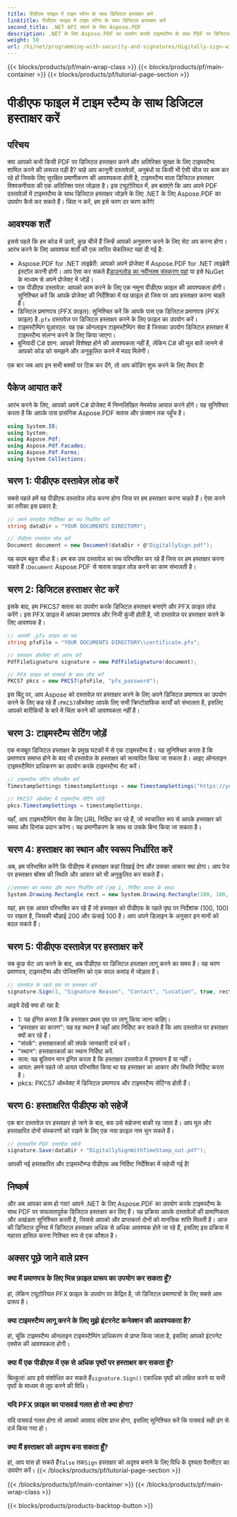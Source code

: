 ```yaml
---
title: पीडीएफ फाइल में टाइम स्टैम्प के साथ डिजिटल हस्ताक्षर करें
linktitle: पीडीएफ फाइल में टाइम स्टैम्प के साथ डिजिटल हस्ताक्षर करें
second_title: .NET API संदर्भ के लिए Aspose.PDF
description: .NET के लिए Aspose.PDF का उपयोग करके टाइमस्टैम्प के साथ PDF पर डिजिटल हस्ताक्षर करना सीखें। यह चरण-दर-चरण मार्गदर्शिका पूर्वापेक्षाएँ, प्रमाणपत्र सेटअप, टाइमस्टैम्पिंग और बहुत कुछ को कवर करती है।
weight: 50
url: /hi/net/programming-with-security-and-signatures/digitally-sign-with-time-stamp/
---
```


{{< blocks/products/pf/main-wrap-class >}}
{{< blocks/products/pf/main-container >}}
{{< blocks/products/pf/tutorial-page-section >}}

# पीडीएफ फाइल में टाइम स्टैम्प के साथ डिजिटल हस्ताक्षर करें

## परिचय

क्या आपको कभी किसी PDF पर डिजिटल हस्ताक्षर करने और अतिरिक्त सुरक्षा के लिए टाइमस्टैम्प शामिल करने की ज़रूरत पड़ी है? चाहे आप कानूनी दस्तावेज़ों, अनुबंधों या किसी भी ऐसी चीज़ पर काम कर रहे हों जिसके लिए सुरक्षित प्रमाणीकरण की आवश्यकता होती है, टाइमस्टैम्प वाला डिजिटल हस्ताक्षर विश्वसनीयता की एक अतिरिक्त परत जोड़ता है। इस ट्यूटोरियल में, हम बताएंगे कि आप अपने PDF दस्तावेज़ों में टाइमस्टैम्प के साथ डिजिटल हस्ताक्षर जोड़ने के लिए .NET के लिए Aspose.PDF का उपयोग कैसे कर सकते हैं। चिंता न करें, हम इसे चरण दर चरण करेंगे!

## आवश्यक शर्तें

इससे पहले कि हम कोड में उतरें, कुछ चीजें हैं जिन्हें आपको अनुसरण करने के लिए सेट अप करना होगा। आरंभ करने के लिए आवश्यक शर्तों की एक त्वरित चेकलिस्ट यहां दी गई है:

-  Aspose.PDF for .NET लाइब्रेरी: आपको अपने प्रोजेक्ट में Aspose.PDF for .NET लाइब्रेरी इंस्टॉल करनी होगी। आप ऐसा कर सकते हैं[डाउनलोड का नवीनतम संस्करण यहां](https://releases.aspose.com/pdf/net/) या इसे NuGet के माध्यम से अपने प्रोजेक्ट में जोड़ें।
- एक पीडीएफ दस्तावेज़: आपको काम करने के लिए एक नमूना पीडीएफ फ़ाइल की आवश्यकता होगी। सुनिश्चित करें कि आपके प्रोजेक्ट की निर्देशिका में वह फ़ाइल हो जिस पर आप हस्ताक्षर करना चाहते हैं।
-  डिजिटल प्रमाणपत्र (PFX फ़ाइल): सुनिश्चित करें कि आपके पास एक डिजिटल प्रमाणपत्र (PFX फ़ाइल) है`.pfx` दस्तावेज़ पर डिजिटल हस्ताक्षर करने के लिए फ़ाइल का उपयोग करें।
- टाइमस्टैम्पिंग यूआरएल: यह एक ऑनलाइन टाइमस्टैम्पिंग सेवा है जिसका उपयोग डिजिटल हस्ताक्षर में टाइमस्टैम्प संलग्न करने के लिए किया जाएगा। 
- बुनियादी C# ज्ञान: आपको विशेषज्ञ होने की आवश्यकता नहीं है, लेकिन C# की मूल बातें जानने से आपको कोड को समझने और अनुकूलित करने में मदद मिलेगी।

एक बार जब आप इन सभी बक्सों पर टिक कर देंगे, तो आप कोडिंग शुरू करने के लिए तैयार हैं!

## पैकेज आयात करें

आरंभ करने के लिए, आपको अपने C# प्रोजेक्ट में निम्नलिखित नेमस्पेस आयात करने होंगे। यह सुनिश्चित करता है कि आपके पास प्रासंगिक Aspose.PDF क्लास और फ़ंक्शन तक पहुँच है।

```csharp
using System.IO;
using System;
using Aspose.Pdf;
using Aspose.Pdf.Facades;
using Aspose.Pdf.Forms;
using System.Collections;
```

## चरण 1: पीडीएफ दस्तावेज़ लोड करें

सबसे पहले हमें वह पीडीएफ दस्तावेज़ लोड करना होगा जिस पर हम हस्ताक्षर करना चाहते हैं। ऐसा करने का तरीका इस प्रकार है:

```csharp
// अपने दस्तावेज़ निर्देशिका का पथ निर्धारित करें
string dataDir = "YOUR DOCUMENTS DIRECTORY";

// पीडीएफ दस्तावेज़ लोड करें
Document document = new Document(dataDir + @"DigitallySign.pdf");
```

 यह कदम बहुत सीधा है। हम बस उस दस्तावेज़ का पथ परिभाषित कर रहे हैं जिस पर हम हस्ताक्षर करना चाहते हैं।`Document` Aspose.PDF से क्लास फ़ाइल लोड करने का काम संभालती है।

## चरण 2: डिजिटल हस्ताक्षर सेट करें

इसके बाद, हम PKCS7 क्लास का उपयोग करके डिजिटल हस्ताक्षर बनाएंगे और PFX फ़ाइल लोड करेंगे। इस PFX फ़ाइल में आपका प्रमाणपत्र और निजी कुंजी होती है, जो दस्तावेज़ पर हस्ताक्षर करने के लिए आवश्यक है।

```csharp
// आपकी .pfx फ़ाइल का पथ
string pfxFile = "YOUR DOCUMENTS DIRECTORY\\certificate.pfx";

// हस्ताक्षर ऑब्जेक्ट को आरंभ करें
PdfFileSignature signature = new PdfFileSignature(document);

// PFX फ़ाइल को पासवर्ड के साथ लोड करें
PKCS7 pkcs = new PKCS7(pfxFile, "pfx_password");
```

 इस बिंदु पर, आप Aspose को दस्तावेज़ पर हस्ताक्षर करने के लिए अपने डिजिटल प्रमाणपत्र का उपयोग करने के लिए कह रहे हैं।`PKCS7`ऑब्जेक्ट आपके लिए सभी क्रिप्टोग्राफिक कार्यों को संभालता है, इसलिए आपको बारीकियों के बारे में चिंता करने की आवश्यकता नहीं है।

## चरण 3: टाइमस्टैम्प सेटिंग जोड़ें

एक मजबूत डिजिटल हस्ताक्षर के प्रमुख घटकों में से एक टाइमस्टैम्प है। यह सुनिश्चित करता है कि प्रमाणपत्र समाप्त होने के बाद भी दस्तावेज़ के हस्ताक्षर को सत्यापित किया जा सकता है। आइए ऑनलाइन टाइमस्टैम्पिंग प्राधिकरण का उपयोग करके टाइमस्टैम्प सेट करें।

```csharp
// टाइमस्टैम्प सेटिंग परिभाषित करें
TimestampSettings timestampSettings = new TimestampSettings("https://your_timestamp_url", "उपयोगकर्ता:पासवर्ड");

// PKCS7 ऑब्जेक्ट में टाइमस्टैम्प सेटिंग जोड़ें
pkcs.TimestampSettings = timestampSettings;
```

यहाँ, आप टाइमस्टैम्पिंग सेवा के लिए URL निर्दिष्ट कर रहे हैं, जो स्वचालित रूप से आपके हस्ताक्षर को समय और दिनांक प्रदान करेगा। यह प्रमाणीकरण के साथ या उसके बिना किया जा सकता है।

## चरण 4: हस्ताक्षर का स्थान और स्वरूप निर्धारित करें

अब, हम परिभाषित करेंगे कि पीडीएफ में हस्ताक्षर कहां दिखाई देगा और उसका आकार क्या होगा। आप पेज पर हस्ताक्षर बॉक्स की स्थिति और आकार को भी अनुकूलित कर सकते हैं।

```csharp
//हस्ताक्षर का स्वरूप और स्थान निर्धारित करें (पृष्ठ 1, निर्दिष्ट आयत के साथ)
System.Drawing.Rectangle rect = new System.Drawing.Rectangle(100, 100, 200, 100);
```

यहां, हम एक आयत परिभाषित कर रहे हैं जो हस्ताक्षर को पीडीएफ के पहले पृष्ठ पर निर्देशांक (100, 100) पर रखता है, जिसकी चौड़ाई 200 और ऊंचाई 100 है। आप अपने डिज़ाइन के अनुसार इन मानों को बदल सकते हैं।

## चरण 5: पीडीएफ दस्तावेज़ पर हस्ताक्षर करें

सब कुछ सेट अप करने के बाद, अब पीडीएफ पर डिजिटल हस्ताक्षर लागू करने का समय है। यह चरण प्रमाणपत्र, टाइमस्टैम्प और पोजिशनिंग को एक सरल कमांड में जोड़ता है।

```csharp
// दस्तावेज़ के पहले पृष्ठ पर हस्ताक्षर करें
signature.Sign(1, "Signature Reason", "Contact", "Location", true, rect, pkcs);
```

आइये देखें क्या हो रहा है:
- 1: यह इंगित करता है कि हस्ताक्षर प्रथम पृष्ठ पर लागू किया जाना चाहिए।
- "हस्ताक्षर का कारण": यह वह स्थान है जहाँ आप निर्दिष्ट कर सकते हैं कि आप दस्तावेज़ पर हस्ताक्षर क्यों कर रहे हैं।
- "संपर्क": हस्ताक्षरकर्ता की संपर्क जानकारी दर्ज करें।
- "स्थान": हस्ताक्षरकर्ता का स्थान निर्दिष्ट करें.
- सत्य: यह बूलियन मान इंगित करता है कि हस्ताक्षर दस्तावेज़ में दृश्यमान है या नहीं।
- आयत: हमने पहले जो आयत परिभाषित किया था वह हस्ताक्षर का आकार और स्थिति निर्दिष्ट करता है।
- pkcs: PKCS7 ऑब्जेक्ट में डिजिटल प्रमाणपत्र और टाइमस्टैम्प सेटिंग्स होती हैं।

## चरण 6: हस्ताक्षरित पीडीएफ को सहेजें

एक बार दस्तावेज़ पर हस्ताक्षर हो जाने के बाद, बस उसे सहेजना बाकी रह जाता है। आप मूल और हस्ताक्षरित दोनों संस्करणों को रखने के लिए एक नया फ़ाइल नाम चुन सकते हैं।

```csharp
// हस्ताक्षरित PDF दस्तावेज़ सहेजें
signature.Save(dataDir + "DigitallySignWithTimeStamp_out.pdf");
```

आपकी नई हस्ताक्षरित और टाइमस्टैम्प्ड पीडीएफ अब निर्दिष्ट निर्देशिका में सहेजी गई है!

## निष्कर्ष

और अब आपका काम हो गया! आपने .NET के लिए Aspose.PDF का उपयोग करके टाइमस्टैम्प के साथ PDF पर सफलतापूर्वक डिजिटल हस्ताक्षर कर लिए हैं। यह प्रक्रिया आपके दस्तावेज़ों की प्रामाणिकता और अखंडता सुनिश्चित करती है, जिससे आपको और प्राप्तकर्ता दोनों को मानसिक शांति मिलती है। आज की डिजिटल दुनिया में डिजिटल हस्ताक्षर अधिक से अधिक आवश्यक होते जा रहे हैं, इसलिए इस प्रक्रिया में महारत हासिल करना निश्चित रूप से एक कौशल है।

## अक्सर पूछे जाने वाले प्रश्न

### क्या मैं प्रमाणपत्र के लिए भिन्न फ़ाइल प्रारूप का उपयोग कर सकता हूँ?  
हां, लेकिन ट्यूटोरियल PFX फ़ाइल के उपयोग पर केंद्रित है, जो डिजिटल प्रमाणपत्रों के लिए सबसे आम प्रारूप है।

### क्या टाइमस्टैम्प लागू करने के लिए मुझे इंटरनेट कनेक्शन की आवश्यकता है?  
हां, चूंकि टाइमस्टैम्प ऑनलाइन टाइमस्टैम्पिंग प्राधिकरण से प्राप्त किया जाता है, इसलिए आपको इंटरनेट एक्सेस की आवश्यकता होगी।

### क्या मैं एक पीडीएफ में एक से अधिक पृष्ठों पर हस्ताक्षर कर सकता हूँ?  
 बिल्कुल! आप इसे संशोधित कर सकते हैं`signature.Sign()` एकाधिक पृष्ठों को लक्षित करने या सभी पृष्ठों के माध्यम से लूप करने की विधि।

### यदि PFX फ़ाइल का पासवर्ड गलत हो तो क्या होगा?  
यदि पासवर्ड गलत होगा तो आपको अपवाद संदेश प्राप्त होगा, इसलिए सुनिश्चित करें कि पासवर्ड सही ढंग से दर्ज किया गया हो।

### क्या मैं हस्ताक्षर को अदृश्य बना सकता हूँ?  
 हां, आप पास हो सकते हैं`false` तक`Sign` हस्ताक्षर को अदृश्य बनाने के लिए विधि के दृश्यता पैरामीटर का उपयोग करें।
{{< /blocks/products/pf/tutorial-page-section >}}

{{< /blocks/products/pf/main-container >}}
{{< /blocks/products/pf/main-wrap-class >}}

{{< blocks/products/products-backtop-button >}}
